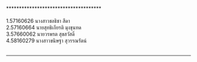 ﻿*************************************<br>
<br>
1.57160626 นางสาวชลธิชา สีดา<br>
2.57160664 นายสุทธิเกียรติ มุงขุนทด<br>
3.57660062 นายวรพรต สุขสวัสดิ์<br>
4.58160279 นางสาวขนิษฐา สุวรรณรัตน์<br>
<br>
*************************************